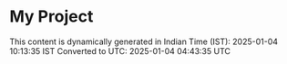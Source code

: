 # My Project

This content is dynamically generated in Indian Time (IST): 2025-01-04 10:13:35 IST
Converted to UTC: 2025-01-04 04:43:35 UTC

